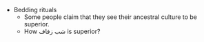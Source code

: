 - Bedding rituals
  - Some people claim that they see their ancestral culture to be superior.
  - How شب زفاف is superior?
